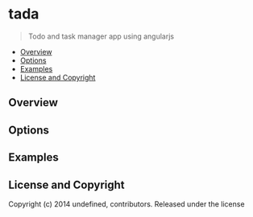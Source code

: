 # tada

> Todo and task manager app using angularjs

* [Overview](#overview)
* [Options](#options)
* [Examples](#examples)
* [License and Copyright](#license-and-copyright)


## Overview


## Options


## Examples


## License and Copyright
Copyright (c) 2014 undefined, contributors.
Released under the  license